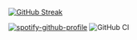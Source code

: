 
[![GitHub Streak](https://streak-stats.demolab.com/?user=DenverCoder1&theme=dark)](https://git.io/streak-stats)


[![spotify-github-profile](https://spotify-github-profile.vercel.app/api/view?uid=31jowa7wkhlojznsyd7fbx5fukxe&cover_image=true&theme=natemoo-re&show_offline=false&background_color=121212&interchange=false&bar_color=0dff00&bar_color_cover=false)](https://github.com/kittinan/spotify-github-profile)
![GitHub CI](https://github.com/dwyl/auth_plug/actions/workflows/ci.yml/badge.svg)
